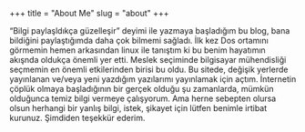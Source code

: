 +++
title = "About Me"
slug = "about"
+++

“Bilgi paylaşldıkça güzelleşir” deyimi ile yazmaya başladığım bu blog, bana bildiğini paylaştığımda daha çok bilmemi sağladı. İlk kez Dos ortamını görmemin hemen arkasından linux ile tanıştım ki bu benim hayatımın akışnda oldukça önemli yer etti. Meslek seçiminde bilgisayar mühendisliği seçmemin en önemli etkilerinden birisi bu oldu. Bu sitede, değişik yerlerde yayınlanan ve/veya yeni yazdığım yazılarımı yayınlamak için açtım. İnternetin çöplük olmaya başladığının bir gerçek olduğu şu zamanlarda, mümkün olduğunca temiz bilgi vermeye çalışyorum. Ama herne sebepten olursa olsun herhangi bir yanlış bilgi, istek, şikayet için lütfen benimle irtibat kurunuz. 
Şimdiden teşekkür ederim.